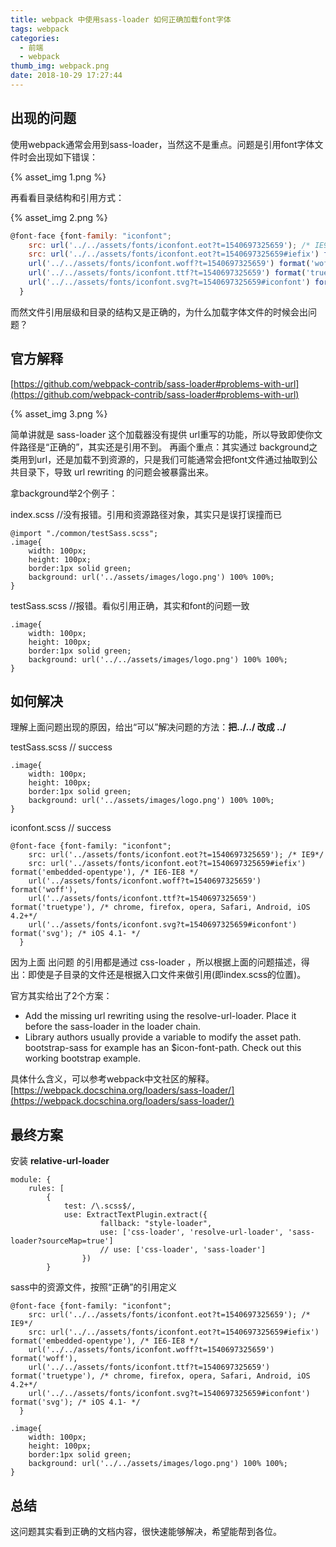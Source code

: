 ```yaml
---
title: webpack 中使用sass-loader 如何正确加载font字体
tags: webpack
categories:
  - 前端
  - webpack
thumb_img: webpack.png
date: 2018-10-29 17:27:44
---
```



## 出现的问题
使用webpack通常会用到sass-loader，当然这不是重点。问题是引用font字体文件时会出现如下错误：

{% asset_img 1.png %}

再看看目录结构和引用方式：

{% asset_img 2.png %}

````js
@font-face {font-family: "iconfont";
    src: url('../../assets/fonts/iconfont.eot?t=1540697325659'); /* IE9*/
    src: url('../../assets/fonts/iconfont.eot?t=1540697325659#iefix') format('embedded-opentype'), /* IE6-IE8 */
    url('../../assets/fonts/iconfont.woff?t=1540697325659') format('woff'),
    url('../../assets/fonts/iconfont.ttf?t=1540697325659') format('truetype'), /* chrome, firefox, opera, Safari, Android, iOS 4.2+*/
    url('../../assets/fonts/iconfont.svg?t=1540697325659#iconfont') format('svg'); /* iOS 4.1- */
  }
````

而然文件引用层级和目录的结构又是正确的，为什么加载字体文件的时候会出问题？

## 官方解释
[https://github.com/webpack-contrib/sass-loader#problems-with-url](https://github.com/webpack-contrib/sass-loader#problems-with-url)

{% asset_img 3.png %}

简单讲就是 sass-loader 这个加载器没有提供 url重写的功能，所以导致即使你文件路径是“正确的”，其实还是引用不到。
再画个重点：其实通过 background之类用到url，还是加载不到资源的，只是我们可能通常会把font文件通过抽取到公共目录下，导致 url rewriting 的问题会被暴露出来。

拿background举2个例子：

index.scss //没有报错。引用和资源路径对象，其实只是误打误撞而已
````
@import "./common/testSass.scss";
.image{
    width: 100px;
    height: 100px;
    border:1px solid green;
    background: url('../assets/images/logo.png') 100% 100%;
}
````
testSass.scss //报错。看似引用正确，其实和font的问题一致
````
.image{
    width: 100px;
    height: 100px;
    border:1px solid green;
    background: url('../../assets/images/logo.png') 100% 100%;
}
````
## 如何解决
理解上面问题出现的原因，给出“可以”解决问题的方法：**把../../ 改成 ../**

testSass.scss // success
````
.image{
    width: 100px;
    height: 100px;
    border:1px solid green;
    background: url('../assets/images/logo.png') 100% 100%;
}
````
iconfont.scss // success
````
@font-face {font-family: "iconfont";
    src: url('../assets/fonts/iconfont.eot?t=1540697325659'); /* IE9*/
    src: url('../assets/fonts/iconfont.eot?t=1540697325659#iefix') format('embedded-opentype'), /* IE6-IE8 */
    url('../assets/fonts/iconfont.woff?t=1540697325659') format('woff'),
    url('../assets/fonts/iconfont.ttf?t=1540697325659') format('truetype'), /* chrome, firefox, opera, Safari, Android, iOS 4.2+*/
    url('../assets/fonts/iconfont.svg?t=1540697325659#iconfont') format('svg'); /* iOS 4.1- */
  }
````

因为上面 出问题 的引用都是通过 css-loader ，所以根据上面的问题描述，得出：即使是子目录的文件还是根据入口文件来做引用(即index.scss的位置)。

官方其实给出了2个方案：
- Add the missing url rewriting using the resolve-url-loader. Place it before the sass-loader in the loader chain.
- Library authors usually provide a variable to modify the asset path. bootstrap-sass for example has an $icon-font-path. Check out this working bootstrap example.

具体什么含义，可以参考webpack中文社区的解释。[https://webpack.docschina.org/loaders/sass-loader/](https://webpack.docschina.org/loaders/sass-loader/)

## 最终方案
安装 **relative-url-loader**

````
module: {
    rules: [
        {
            test: /\.scss$/,
            use: ExtractTextPlugin.extract({
                    fallback: "style-loader",
                    use: ['css-loader', 'resolve-url-loader', 'sass-loader?sourceMap=true']
                    // use: ['css-loader', 'sass-loader']
                })
        }
````

sass中的资源文件，按照“正确”的引用定义
````
@font-face {font-family: "iconfont";
    src: url('../../assets/fonts/iconfont.eot?t=1540697325659'); /* IE9*/
    src: url('../../assets/fonts/iconfont.eot?t=1540697325659#iefix') format('embedded-opentype'), /* IE6-IE8 */
    url('../../assets/fonts/iconfont.woff?t=1540697325659') format('woff'),
    url('../../assets/fonts/iconfont.ttf?t=1540697325659') format('truetype'), /* chrome, firefox, opera, Safari, Android, iOS 4.2+*/
    url('../../assets/fonts/iconfont.svg?t=1540697325659#iconfont') format('svg'); /* iOS 4.1- */
  }
````
````
.image{
    width: 100px;
    height: 100px;
    border:1px solid green;
    background: url('../../assets/images/logo.png') 100% 100%;
}
````

## 总结
这问题其实看到正确的文档内容，很快速能够解决，希望能帮到各位。